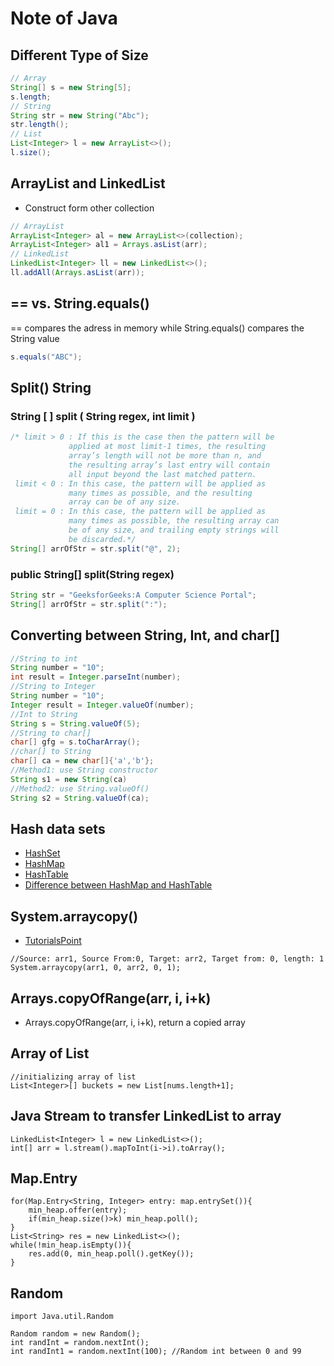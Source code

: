 # Note of Java
## Different Type of Size
```Java
// Array
String[] s = new String[5];
s.length;
// String
String str = new String("Abc");
str.length();
// List
List<Integer> l = new ArrayList<>();
l.size();
```

## ArrayList and LinkedList
* Construct form other collection
```Java
// ArrayList
ArrayList<Integer> al = new ArrayList<>(collection);
ArrayList<Integer> al1 = Arrays.asList(arr);
// LinkedList
LinkedList<Integer> ll = new LinkedList<>();
ll.addAll(Arrays.asList(arr));
```
## == vs. String.equals()
== compares the adress in memory while String.equals() compares the String value
```Java
s.equals("ABC");
```
## Split() String
### String [ ] split ( String regex, int limit )
```Java
/* limit > 0 : If this is the case then the pattern will be
             applied at most limit-1 times, the resulting 
             array’s length will not be more than n, and 
             the resulting array’s last entry will contain
             all input beyond the last matched pattern.
 limit < 0 : In this case, the pattern will be applied as
             many times as possible, and the resulting 
             array can be of any size.
 limit = 0 : In this case, the pattern will be applied as 
             many times as possible, the resulting array can 
             be of any size, and trailing empty strings will
             be discarded.*/
String[] arrOfStr = str.split("@", 2);
```
### public String[] split(String regex)
```Java
String str = "GeeksforGeeks:A Computer Science Portal"; 
String[] arrOfStr = str.split(":"); 
```
## Converting between String, Int, and char[]
```Java
//String to int
String number = "10";
int result = Integer.parseInt(number);
//String to Integer
String number = "10";
Integer result = Integer.valueOf(number);	
//Int to String
String s = String.valueOf(5);
//String to char[]
char[] gfg = s.toCharArray();
//char[] to String
char[] ca = new char[]{'a','b'};
//Method1: use String constructor
String s1 = new String(ca)
//Method2: use String.valueOf()
String s2 = String.valueOf(ca);
```
## Hash data sets
* [HashSet](https://docs.oracle.com/javase/7/docs/api/java/util/HashSet.html)
* [HashMap](https://docs.oracle.com/javase/8/docs/api/java/util/HashMap.html)
* [HashTable](https://docs.oracle.com/javase/8/docs/api/java/util/Hashtable.html)
* [Difference between HashMap and HashTable](https://www.geeksforgeeks.org/differences-between-hashmap-and-hashtable-in-java/)

## System.arraycopy()
* [TutorialsPoint](https://www.tutorialspoint.com/java/lang/system_arraycopy.html)
```
//Source: arr1, Source From:0, Target: arr2, Target from: 0, length: 1
System.arraycopy(arr1, 0, arr2, 0, 1);
```

## Arrays.copyOfRange(arr, i, i+k)
* Arrays.copyOfRange(arr, i, i+k), return a copied array

## Array of List
```
//initializing array of list
List<Integer>[] buckets = new List[nums.length+1];
```

## Java Stream to transfer LinkedList to array
```
LinkedList<Integer> l = new LinkedList<>();
int[] arr = l.stream().mapToInt(i->i).toArray();
```
## Map.Entry
```
for(Map.Entry<String, Integer> entry: map.entrySet()){
    min_heap.offer(entry);
    if(min_heap.size()>k) min_heap.poll();
}
List<String> res = new LinkedList<>();
while(!min_heap.isEmpty()){
    res.add(0, min_heap.poll().getKey());
}
```

## Random
```
import Java.util.Random

Random random = new Random();
int randInt = random.nextInt();
int randInt1 = random.nextInt(100); //Random int between 0 and 99
```
